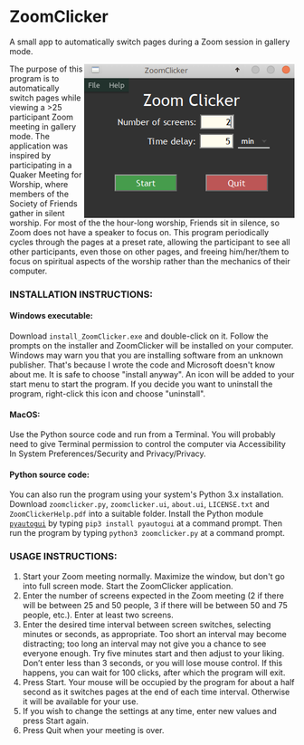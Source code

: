 # ZoomClicker

A small app to automatically switch pages during a Zoom session in gallery mode.

<img src="./ZoomClicker_screenshot.png" align="right">
The purpose of this program is to automatically switch pages while viewing a >25 participant Zoom meeting in gallery mode. The application was inspired by participating in a Quaker Meeting for Worship, where members of the Society of Friends gather in silent worship.  For most of the the hour-long worship, Friends sit in silence, so Zoom does not have a speaker to focus on.  This program periodically cycles through the pages at a preset rate, allowing the participant to see all other participants, even those on other pages, and freeing him/her/them to focus on spiritual aspects of the worship rather than the mechanics of their computer.</p>

<h3>INSTALLATION INSTRUCTIONS:</h3>

<h4>Windows executable:</h4>
Download <code>install_ZoomClicker.exe</code> and double-click on it. Follow the prompts on the installer and ZoomClicker will be installed on your computer.  Windows may warn you that you are installing software from an unknown publisher.  That's because I wrote the code and Microsoft doesn't know about me.  It is safe to choose "install anyway". An icon will be added to your start menu to start the program. If you decide you want to uninstall the program, right-click this icon and choose "uninstall".       

<h4> MacOS:</h4>
Use the Python source code and run from a Terminal. You will probably need to give Terminal permission to control the computer via Accessibility In System Preferences/Security and Privacy/Privacy.

<h4>Python source code:</h4>
You can also run the program using your system's Python 3.x installation. Download <code>zoomclicker.py</code>, <code>zoomclicker.ui</code>, <code>about.ui</code>, <code>LICENSE.txt</code> and <code>ZoomClickerHelp.pdf</code> into a suitable folder. Install the Python module <code><a href="https://pypi.org/project/PyAutoGUI/">pyautogui</a></code> by typing <code>pip3 install pyautogui</code> at a command prompt.  Then run the program by typing <code>python3 zoomclicker.py</code> at a command prompt.  


<h3>USAGE INSTRUCTIONS:</h3>
<ol>
<li>Start your Zoom meeting normally. Maximize the window, but don't go into full screen mode. Start the ZoomClicker application.
</li>       
<li>Enter the number of screens expected in the Zoom meeting (2 if there will be between 25 and 50 people, 3 if there will be between 50 and 75 people, etc.).  Enter at least two screens.
</li>   
<li>Enter the desired time interval between screen switches, selecting minutes or seconds, as appropriate.  Too short an interval may become distracting; too long an interval may not give you a chance to see everyone enough.  Try five minutes start and then adjust to your liking. Don’t enter less than 3 seconds, or you will lose mouse control.  If this happens, you can wait for 100 clicks, after which the program will exit. 
</li>    
<li>Press Start.  Your mouse will be occupied by the program for about a half second as it switches pages at the end of each time interval.  Otherwise it will be available for your use.  
</li>       
<li>If you wish to change the settings at any time, enter new values and press Start again.
</li>   
<li>Press Quit when your meeting is over.</li>
</ol>
